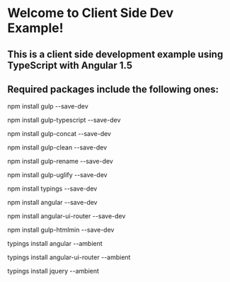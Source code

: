 # Welcome to Client Side Dev Example!

## This is a client side development example using TypeScript with Angular 1.5

## Required packages include the following ones:

npm install gulp --save-dev

npm install gulp-typescript --save-dev

npm install gulp-concat --save-dev

npm install gulp-clean --save-dev

npm install gulp-rename --save-dev

npm install gulp-uglify --save-dev

npm install typings --save-dev

npm install angular --save-dev

npm install angular-ui-router --save-dev

npm install gulp-htmlmin --save-dev

typings install angular --ambient

typings install angular-ui-router --ambient

typings install jquery --ambient
